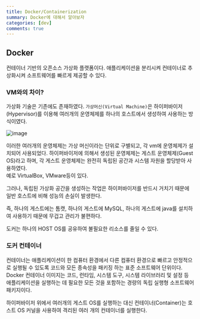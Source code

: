 ```yaml
---
title: Docker/Containerization
summary: Docker에 대해서 알아보자
categories: [dev]
comments: true
---
```


## Docker
컨테이너 기반의 오픈소스 가상화 플랫폼이다. 애플리케이션을 분리시켜 컨테이너로 추상화시켜 소프트웨어를 빠르게 제공할 수 있다.

### VM와의 차이?
가상화 기술은 기존에도 존재하였다. `가상머신(Virtual Machine)`은 하이퍼바이저(Hypervisor)를 이용해 여러개의 운영체제를 하나의 호스트에서 생성하여 사용하는 방식이였다.

![image](https://github.com/dseoki/dseoki.github.io/assets/32925806/cf85adf9-273f-4f05-82f0-c872f5567e1a)

이러한 여러개의 운영체제는 가상 머신이라는 단위로 구별되고, 각 vm에 운영체제가 설치되어 사용되었다. 하이퍼바이저에 의해서 생성된 운영체제는 게스트 운영체제(Guest OS)라고 하며, 각 게스트 운영체제는 완전히 독립된 공간과 시스템 자원을 할당받아 사용하였다.\
예로 VirtualBox, VMware등이 있다.

그러나, 독립된 가상화 공간을 생성하는 작업은 하이퍼바이저를 반드시 거치기 때문에 일반 호스트에 비해 성능의 손실이 발생한다.

즉, 하나의 게스트에는 톰캣, 하나의 게스트에 MySQL, 하나의 게스트에 java를 설치하여 사용하기 때문에 무겁고 관리가 불편하다.

도커는 하나의 HOST OS를 공유하여 불필요한 리소스를 줄일 수 있다.

### 도커 컨테이너
컨테이너는 애플리케이션이 한 컴퓨터 환경에서 다른 컴퓨터 환경으로 빠르고 안정적으로 실행될 수 있도록 코드와 모든 종속성을 패키징 하는 표준 소프트웨어 단위이다.\
Docker 컨테이너 이미지는 코드, 런타임, 시스템 도구, 시스템 라이브러리 및 설정 등 애플리케이션을 실행하는 데 필요한 모든 것을 포함하는 경량의 독립 실행형 소프트웨어 패키지이다.

하이퍼바이저 위에서 여러개의 게스트 OS를 실행하는 대신 컨테이너(Container)는 호스트 OS 커널을 사용하여 격리된 여러 개의 컨테이너를 실행한다.